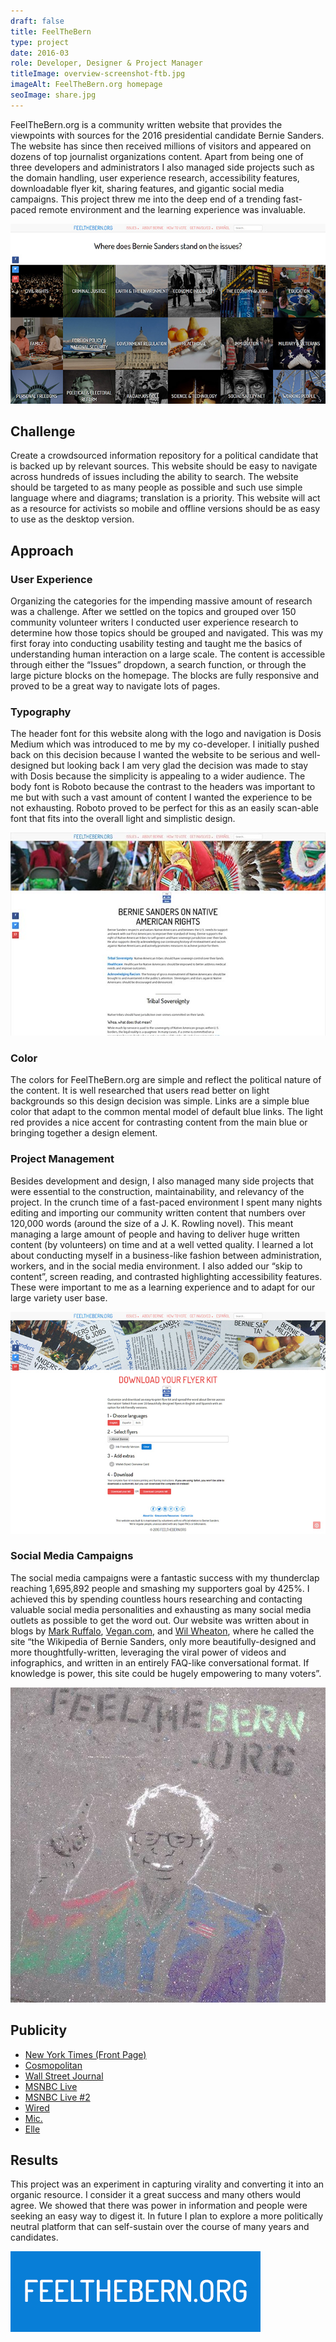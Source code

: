 ```yaml
---
draft: false
title: FeelTheBern
type: project
date: 2016-03
role: Developer, Designer & Project Manager
titleImage: overview-screenshot-ftb.jpg
imageAlt: FeelTheBern.org homepage
seoImage: share.jpg
---
```


FeelTheBern.org is a community written website that provides the viewpoints with sources for the 2016 presidential candidate Bernie Sanders. The website has since then received millions of visitors and appeared on dozens of top journalist organizations content. Apart from being one of three developers and administrators I also managed side projects such as the domain handling, user experience research, accessibility features, downloadable flyer kit, sharing features, and gigantic social media campaigns. This project threw me into the deep end of a trending fast-paced remote environment and the learning experience was invaluable.

![screenshot of the feelthebern.org homepage](home-ftb.jpg)

## Challenge

Create a crowdsourced information repository for a political candidate that is backed up by relevant sources. This website should be easy to navigate across hundreds of issues including the ability to search. The website should be targeted to as many people as possible and such use simple language where and diagrams; translation is a priority. This website will act as a resource for activists so mobile and offline versions should be as easy to use as the desktop version.

## Approach

### User Experience

Organizing the categories for the impending massive amount of research was a challenge. After we settled on the topics and grouped over 150 community volunteer writers I conducted user experience research to determine how those topics should be grouped and navigated. This was my first foray into conducting usability testing and taught me the basics of understanding human interaction on a large scale. The content is accessible through either the “Issues” dropdown, a search function, or through the large picture blocks on the homepage. The blocks are fully responsive and proved to be a great way to navigate lots of pages.

### Typography

The header font for this website along with the logo and navigation is Dosis Medium which was introduced to me by my co-developer. I initially pushed back on this decision because I wanted the website to be serious and well-designed but looking back I am very glad the decision was made to stay with Dosis because the simplicity is appealing to a wider audience. The body font is Roboto because the contrast to the headers was important to me but with such a vast amount of content I wanted the experience to be not exhausting. Roboto proved to be perfect for this as an easily scan-able font that fits into the overall light and simplistic design.

![screenshot of a single issue page](overview-screenshot-ftb.jpg)

### Color

The colors for FeelTheBern.org are simple and reflect the political nature of the content. It is well researched that users read better on light backgrounds so this design decision was simple. Links are a simple blue color that adapt to the common mental model of default blue links. The light red provides a nice accent for contrasting content from the main blue or bringing together a design element.

### Project Management

Besides development and design, I also managed many side projects that were essential to the construction, maintainability, and relevancy of the project. In the crunch time of a fast-paced environment I spent many nights editing and importing our community written content that numbers over 120,000 words (around the size of a J. K. Rowling novel). This meant managing a large amount of people and having to deliver huge written content (by volunteers) on time and at a well vetted quality. I learned a lot about conducting myself in a business-like fashion between administration, workers, and in the social media environment. I also added our “skip to content”, screen reading, and contrasted highlighting accessibility features. These were important to me as a learning experience and to adapt for our large variety user base.

![screenshot of the flyers side project page](flyers-ftb.jpg)

### Social Media Campaigns

The social media campaigns were a fantastic success with my thunderclap reaching 1,695,892 people and smashing my supporters goal by 425%. I achieved this by spending countless hours researching and contacting valuable social media personalities and exhausting as many social media outlets as possible to get the word out. Our website was written about in blogs by [Mark Ruffalo](https://twitter.com/MarkRuffalo/status/652159617615577088), [Vegan.com](https://www.facebook.com/VeganDotCom/posts/10153184488931872), and [Wil Wheaton](https://wilwheaton.tumblr.com/post/126522566269/where-does-bernie-sanders-stand-on-the-issues), where he called the site “the Wikipedia of Bernie Sanders, only more beautifully-designed and more thoughtfully-written, leveraging the viral power of videos and infographics, and written in an entirely FAQ-like conversational format. If knowledge is power, this site could be hugely empowering to many voters”.

![a picture of some graffiti in new york city](graffiti-ftb.jpg)

## Publicity

- [New York Times (Front Page)](http://www.nytimes.com/2015/09/04/us/politics/bernie-sanders-presidential-campaign-tech-supporters.html)
- [Cosmopolitan](http://www.cosmopolitan.com/politics/news/a44879/feelthebern-bernie-sanders-reddit/)
- [Wall Street Journal](http://blogs.wsj.com/washwire/2015/10/02/how-bernie-sanders-tech-volunteers-code-the-bern/)
- [MSNBC Live](http://www.msnbc.com/the-briefing/watch/-feel-the-bern--movement-gaining-energy-510316099999)
- [MSNBC Live #2](https://www.youtube.com/watch?v=XpdOds5ARGw)
- [Wired](http://www.wired.com/2015/10/on-debate-night-sanders-online-army-is-ready-for-battle/)
- [Mic.](http://mic.com/articles/124761/how-bernie-sanders-online-army-is-using-reddit-to-fuel-his-2016-campaign-surge#.UF6oMue7X)
- [Elle](http://www.elle.com/culture/career-politics/news/a30671/women-behind-feel-the-bern/)

## Results

This project was an experiment in capturing virality and converting it into an organic resource. I consider it a great success and many others would agree. We showed that there was power in information and people were seeking an easy way to digest it. In future I plan to explore a more politically neutral platform that can self-sustain over the course of many years and candidates.

![the feelthebern logo](logo-ftb.png)
